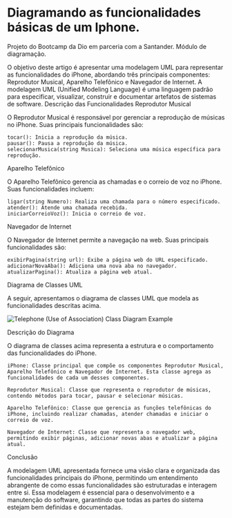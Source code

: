 # Diagramando as funcionalidades básicas de um Iphone.
Projeto do Bootcamp da Dio em parceria com a Santander. Módulo de diagramação. 

O objetivo deste artigo é apresentar uma modelagem UML para representar as funcionalidades do iPhone, abordando três principais componentes: Reprodutor Musical, Aparelho Telefônico e Navegador de Internet. A modelagem UML (Unified Modeling Language) é uma linguagem padrão para especificar, visualizar, construir e documentar artefatos de sistemas de software.
Descrição das Funcionalidades
Reprodutor Musical

O Reprodutor Musical é responsável por gerenciar a reprodução de músicas no iPhone. Suas principais funcionalidades são:

    tocar(): Inicia a reprodução da música.
    pausar(): Pausa a reprodução da música.
    selecionarMusica(string Musica): Seleciona uma música específica para reprodução.

Aparelho Telefônico

O Aparelho Telefônico gerencia as chamadas e o correio de voz no iPhone. Suas funcionalidades incluem:

    ligar(string Numero): Realiza uma chamada para o número especificado.
    atender(): Atende uma chamada recebida.
    iniciarCorreioVoz(): Inicia o correio de voz.

Navegador de Internet

O Navegador de Internet permite a navegação na web. Suas principais funcionalidades são:

    exibirPagina(string url): Exibe a página web do URL especificado.
    adicionarNovaAba(): Adiciona uma nova aba no navegador.
    atualizarPagina(): Atualiza a página web atual.

Diagrama de Classes UML

A seguir, apresentamos o diagrama de classes UML que modela as funcionalidades descritas acima.


![Telephone (Use of Association) Class Diagram Example](https://github.com/GiceliaFelix/umliphonesimples/assets/159393898/5e77d442-6935-464d-aef3-b072f3c7cc61)

Descrição do Diagrama

O diagrama de classes acima representa a estrutura e o comportamento das funcionalidades do iPhone.

    iPhone: Classe principal que compõe os componentes Reprodutor Musical, Aparelho Telefônico e Navegador de Internet. Esta classe agrega as funcionalidades de cada um desses componentes.

    Reprodutor Musical: Classe que representa o reprodutor de músicas, contendo métodos para tocar, pausar e selecionar músicas.

    Aparelho Telefônico: Classe que gerencia as funções telefônicas do iPhone, incluindo realizar chamadas, atender chamadas e iniciar o correio de voz.

    Navegador de Internet: Classe que representa o navegador web, permitindo exibir páginas, adicionar novas abas e atualizar a página atual.

Conclusão

A modelagem UML apresentada fornece uma visão clara e organizada das funcionalidades principais do iPhone, permitindo um entendimento abrangente de como essas funcionalidades são estruturadas e interagem entre si. Essa modelagem é essencial para o desenvolvimento e a manutenção do software, garantindo que todas as partes do sistema estejam bem definidas e documentadas.
